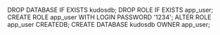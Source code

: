 DROP DATABASE IF EXISTS kudosdb;
DROP ROLE IF EXISTS app_user;
CREATE ROLE app_user WITH LOGIN PASSWORD '1234';
ALTER ROLE app_user CREATEDB;
CREATE DATABASE kudosdb OWNER app_user;
